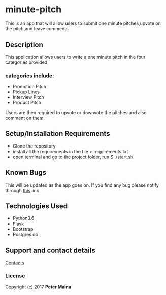 # minute-pitch
This is an app that will allow users to submit one minute pitches,upvote on the pitch,and leave comments 

## Description
This application allows users to write a one minute pitch in the four categories provided.
### categories include:
 * Promotion Pitch
 * Pickup Lines
 * Interview Pitch
 * Product Pitch
 
 Users are then required to upvote or downvote the pitches and also comment on them.
 


## Setup/Installation Requirements

* Clone the repository
* install all the requirements in the file > requirements.txt
* open terminal and go to the project folder, run $ ./start.sh



## Known Bugs

This will be updated as the app goes on. If you find any bug please notify through <a href ="gmail.com">this</a> link

## Technologies Used
* Python3.6
* Flask
* Bootstrap
* Postgres db

## Support and contact details

<a href ="gmail.com">Contacts</a>

### License

Copyright (c) 2017 **Peter Maina**
